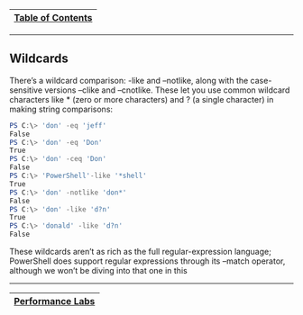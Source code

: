 |[Table of Contents](/00-Table-of-Contents.md)|
|---|

---

##  Wildcards

There’s a wildcard comparison: -like and –notlike, along with the case-sensitive versions –clike and –cnotlike. These let you use common wildcard characters like * (zero or more characters) and ? (a single character) in making string comparisons:

```powershell
PS C:\> 'don' -eq 'jeff'
False
PS C:\> 'don' -eq 'Don'
True
PS C:\> 'don' -ceq 'Don'
False
PS C:\> 'PowerShell'-like '*shell'
True
PS C:\> 'don' -notlike 'don*'
False
PS C:\> 'don' -like 'd?n'
True
PS C:\> 'donald' -like 'd?n'
False
```

These wildcards aren’t as rich as the full regular-expression language; PowerShell does support regular expressions through its –match operator, although we won’t be diving into that one in this 

---

|[Performance Labs](/02_Basics_Of_Powershell/08_Perf_labs.md)|
|---|
